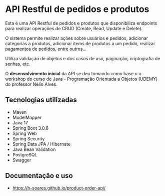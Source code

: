 # API Restful de pedidos e produtos

Esta é uma API Restful de pedidos e produtos que disponibiliza endpoints para realizar operações de CRUD (Create, Read, Update e Delete).

O sistema permite realizar ações sobre usuários e pedidos, adicionar categorias a produtos, adicionar items de produtos a um pedido, realizar pagamentos de pedidos, entre outros...

Utiliza validação de objetos e dos casos de uso, paginação, criptografia de senhas, etc.


O **desenvolvimento inicial** da API se deu tomando como base o o workshop do curso de Java - Programação Orientada a Objetos (UDEMY) do professor Nélio Alves.

## Tecnologias utilizadas
* Maven
* ModelMapper
* Java 17
* Spring Boot 3.0.6
* Spring Web
* Spring Security
* Spring Data JPA / Hibernate
* Java Bean Validation
* PostgreSQL
* Swagger

## Documentação e uso
* https://h-soares.github.io/product-order-api/
